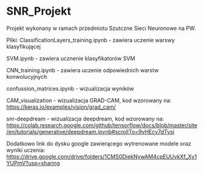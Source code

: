 # SNR_Projekt

Projekt wykonany w ramach przedmiotu Szutczne Sieci Neuronowe na PW.

Pliki:
ClassificationLayers_training.ipynb - zawiera uczenie warswy klasyfikującej

SVM.ipynb - zawiera ucznenie klasyfikatorów SVM

CNN_training.ipynb - zawiera uczenie odpowiednich warstw konwolucyjnych

confussion_matrices.ipynb - wizualizacja wyników

CAM_visualization - wizualizacja GRAD-CAM, kod wzorowany na: https://keras.io/examples/vision/grad_cam/

snr-deepdream - wizualizacja deepdream, kod wzorowany na: https://colab.research.google.com/github/tensorflow/docs/blob/master/site/en/tutorials/generative/deepdream.ipynb#scrollTo=9vHEcy7dTysi

Dodatkowo link do dysku google zawierącego wytrenowane modele oraz wyniki uczenia:
https://drive.google.com/drive/folders/1CMS0DiekNywAM4cpEUUvkXf_Xy1YUPmV?usp=sharing
 


